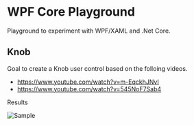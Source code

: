 # WPF Core Playground

Playground to experiment with WPF/XAML and .Net Core.

## Knob

Goal to create a Knob user control based on the folloing videos.

* https://www.youtube.com/watch?v=m-EqckhJNvI
* https://www.youtube.com/watch?v=545NoF7Sab4

Results

![Sample](assets/Knob.png)

